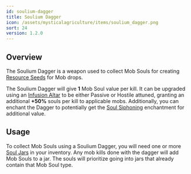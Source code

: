 ```yaml
---
id: soulium-dagger
title: Soulium Dagger
icon: /assets/mysticalagriculture/items/soulium_dagger.png
sort: 24
version: 1.2.0
---
```


## Overview

The Soulium Dagger is a weapon used to collect Mob Souls for creating [Resource Seeds](resource-seeds.md) for Mob drops. 

The Soulium Dagger will give **1** Mob Soul value per kill. It can be upgraded using an [Infusion Altar](../blocks/infusion-altar.md) to be either Passive or Hostile attuned, granting an additional **+50%** souls per kill to applicable mobs. Additionally, you can enchant the Dagger to potentially get the [Soul Siphoning](../enchantments/soul-siphoning.md) enchantment for additional value.

## Usage

To collect Mob Souls using a Soulium Dagger, you will need one or more [Soul Jars](soul-jar.md) in your inventory. Any mob kills done with the dagger will add Mob Souls to a jar. The souls will prioritize going into jars that already contain that Mob Soul type.
